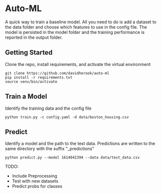 # Auto-ML

A quick way to train a baseline model. All you need to do is add a dataset to the data folder and choose which features to use in the config file. The model is persisted in the model folder and the training performance is reported in the output folder.

## Getting Started

Clone the repo, install requirements, and activate the virtual environment
```
git clone https://github.com/davidherook/auto-ml
pip install -r requirements.txt
source venv/bin/activate
```

## Train a Model

Identify the training data and the config file
```
python train.py -c config.yaml -d data/boston_housing.csv
```

## Predict 

Identify a model and the path to the test data. Predictions are written to the same directory with the suffix "_predictions"
```
python predict.py --model 1614042394 --data data/test_data.csv
```



TODO:
- Include Preprocessing
- Test with new datasets 
- Predict probs for classes


